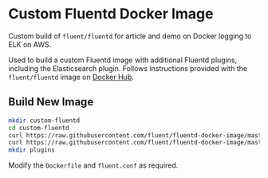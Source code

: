 # Custom Fluentd Docker Image

Custom build of `fluent/fluentd` for article and demo on Docker logging to ELK on AWS.

Used to build a custom Fluentd image with additional Fluentd plugins, including the Elasticsearch plugin. Follows instructions provided with the `fluent/fluentd` image on [Docker Hub](https://hub.docker.com/r/fluent/fluentd/).

## Build New Image
```bash
mkdir custom-fluentd
cd custom-fluentd
curl https://raw.githubusercontent.com/fluent/fluentd-docker-image/master/v0.14/alpine-onbuild/fluent.conf > fluent.conf
curl https://raw.githubusercontent.com/fluent/fluentd-docker-image/master/Dockerfile.sample > Dockerfile
mkdir plugins
```

Modify the `Dockerfile` and `fluent.conf` as required.
